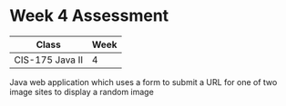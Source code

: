 # Week 4 Assessment

|Class|Week|
|-----|----|
|CIS-175 Java II|4|

Java web application which uses a form to submit a URL for one of two image sites to display a random image
